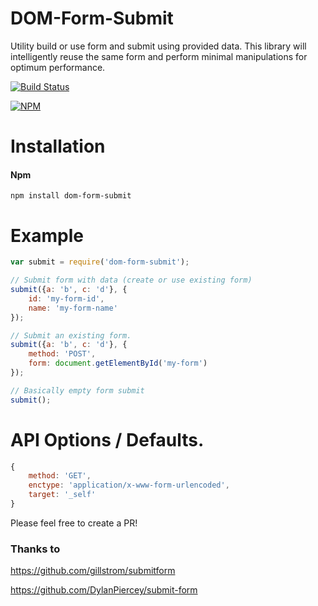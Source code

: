 # DOM-Form-Submit
Utility build or use form and submit using provided data.
This library will intelligently reuse the same form and perform minimal manipulations for optimum performance.

[![Build Status](https://travis-ci.org/hasnat/dom-form-submit.svg)](https://travis-ci.org/hasnat/dom-form-submit)

[![NPM](https://nodei.co/npm/dom-form-submit.png)](https://nodei.co/npm/dom-form-submit/)

# Installation

#### Npm
```console
npm install dom-form-submit
```

# Example

```javascript
var submit = require('dom-form-submit');

// Submit form with data (create or use existing form)
submit({a: 'b', c: 'd'}, {
    id: 'my-form-id',
    name: 'my-form-name'
});

// Submit an existing form.
submit({a: 'b', c: 'd'}, {
    method: 'POST',
    form: document.getElementById('my-form')
});

// Basically empty form submit
submit();

```

# API Options / Defaults.

```javascript
{
    method: 'GET',
    enctype: 'application/x-www-form-urlencoded',
    target: '_self'
}
```

Please feel free to create a PR!

### Thanks to

https://github.com/gillstrom/submitform

https://github.com/DylanPiercey/submit-form
